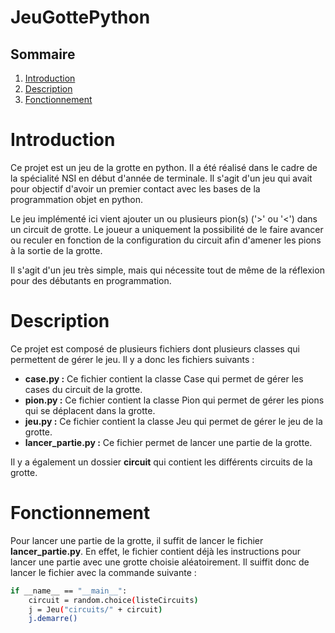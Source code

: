# JeuGottePython

## Sommaire
1. [Introduction](#Introduction)
2. [Description](#Description)
3. [Fonctionnement](#Fonctionnement)


# Introduction

Ce projet est un jeu de la grotte en python. Il a été réalisé dans le cadre de la spécialité NSI en début d'année de terminale.
Il s'agit d'un jeu qui avait pour objectif d'avoir un premier contact avec les bases de la programmation objet en python.  
  

Le jeu implémenté ici vient ajouter un ou plusieurs pion(s) ('>' ou '<') dans un circuit de grotte. Le joueur a uniquement la possibilité
de le faire avancer ou reculer en fonction de la configuration du circuit afin d'amener les pions à la sortie de la grotte.  
  
Il s'agit d'un jeu très simple, mais qui nécessite tout de même de la réflexion pour des débutants en programmation.


# Description
Ce projet est composé de plusieurs fichiers dont plusieurs classes qui permettent de gérer le jeu. Il y a donc les fichiers suivants : 
* **case.py :** Ce fichier contient la classe Case qui permet de gérer les cases du circuit de la grotte.
* **pion.py :** Ce fichier contient la classe Pion qui permet de gérer les pions qui se déplacent dans la grotte.
* **jeu.py :** Ce fichier contient la classe Jeu qui permet de gérer le jeu de la grotte.
* **lancer_partie.py :** Ce fichier permet de lancer une partie de la grotte.

Il y a également un dossier **circuit** qui contient les différents circuits de la grotte.


# Fonctionnement
Pour lancer une partie de la grotte, il suffit de lancer le fichier **lancer_partie.py**. En effet, le fichier contient déjà les instructions pour
lancer une partie avec une grotte choisie aléatoirement. Il suiffit donc de lancer le fichier avec la commande suivante :  

```bash
if __name__ == "__main__":
    circuit = random.choice(listeCircuits)
    j = Jeu("circuits/" + circuit)
    j.demarre()
```